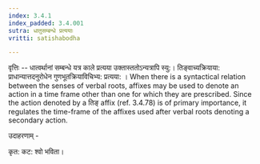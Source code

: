 ```yaml
---
index: 3.4.1
index_padded: 3.4.001
sutra: धातुसम्बन्धे प्रत्ययाः
vritti: satishabodha

---
```

वृत्तिः -- धात्वर्थानां सम्बन्धे यत्र काले प्रत्यया उक्तास्ततोऽन्यत्रापि स्यु:। तिङ्वाच्यक्रियाया: प्राधान्यात्तदनुरोधेन गुणभूतक्रियाविचिभ्य: प्रत्यया: । When there is a syntactical relation between the senses of verbal roots, affixes may be used to denote an action in a time frame other than one for which they are prescribed. Since the action denoted by a तिङ् affix (ref. 3.4.78) is of primary importance, it regulates the time-frame of the affixes used after verbal roots denoting a secondary action.


उदाहरणाम् -


कृत: कट: श्वो भविता।